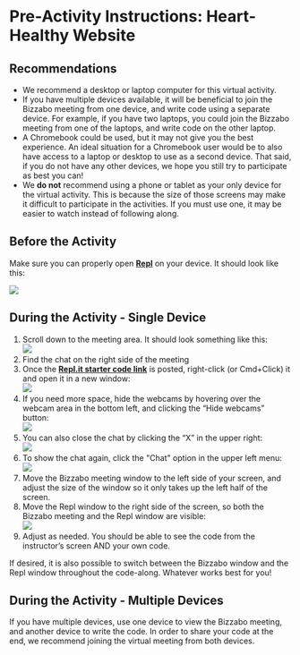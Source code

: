 # Pre-Activity Instructions: Heart-Healthy Website
## Recommendations
- We recommend a desktop or laptop computer for this virtual activity.
- If you have multiple devices available, it will be beneficial to join the Bizzabo meeting from one device, and write code using a separate device. For example, if you have two laptops, you could join the Bizzabo meeting from one of the laptops, and write code on the other laptop.
- A Chromebook could be used, but it may not give you the best experience. An ideal situation for a Chromebook user would be to also have access to a laptop or desktop to use as a second device. That said, if you do not have any other devices, we hope you still try to participate as best you can! 
- We **do not** recommend using a phone or tablet as your only device for the virtual activity. This is because the size of those screens may make it difficult to participate in the activities. If you must use one, it may be easier to watch instead of following along.

## Before the Activity
Make sure you can properly open **[Repl](https://repl.it/@JosephMaxwell/HeartHealthy#index.html)** on your device. It should look like this:

![](https://i.imgur.com/IFPs62R.png)

## During the Activity - Single Device
1. Scroll down to the meeting area. It should look something like this:  
    ![](https://i.imgur.com/7fctZAb.png)
1. Find the chat on the right side of the meeting
1. Once the **[Repl.it starter code link](https://repl.it/@JosephMaxwell/HeartHealthy)** is posted, right-click (or Cmd+Click) it and open it in a new window:  
    ![](https://i.imgur.com/ZUAN6X3.png)
1. If you need more space, hide the webcams by hovering over the webcam area in the bottom left, and clicking the “Hide webcams” button:  
    ![](https://i.imgur.com/B2HFoGf.png)
1. You can also close the chat by clicking the “X” in the upper right:  
    ![](https://i.imgur.com/khuvcCu.png)
1. To show the chat again, click the "Chat" option in the upper left menu:  
    ![](https://i.imgur.com/THQS5RO.png)
1. Move the Bizzabo meeting window to the left side of your screen, and adjust the size of the window so it only takes up the left half of the screen.
1. Move the Repl window to the right side of the screen, so both the Bizzabo meeting and the Repl window are visible:  
    ![](https://i.imgur.com/z8r0hJ2.png)
1. Adjust as needed. You should be able to see the code from the instructor’s screen AND your own code.

If desired, it is also possible to switch between the Bizzabo window and the Repl window throughout the code-along. Whatever works best for you!

## During the Activity - Multiple Devices
If you have multiple devices, use one device to view the Bizzabo meeting, and another device to write the code. In order to share your code at the end, we recommend joining the virtual meeting from both devices.